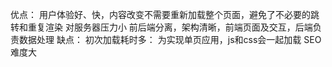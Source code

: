 优点： 用户体验好、快，内容改变不需要重新加载整个页面，避免了不必要的跳转和重复渲染
      对服务器压力小
      前后端分离，架构清晰，前端页面及交互，后端负责数据处理
缺点： 初次加载耗时多： 为实现单页应用，js和css会一起加载
      SEO难度大
